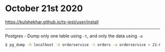 # October 21st 2020

https://kulshekhar.github.io/ts-jest/user/install

---

Postgres - Dump only one table using `-t`, and only the data using `-a`

```bash
$ pg_dump -h localhost -U orderservice -t orders -a orderservice > 21-09-2020.sql
```
